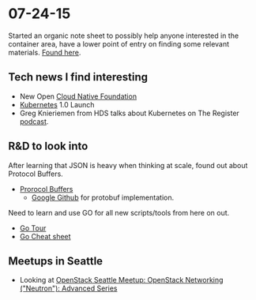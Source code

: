 # 07-24-15
Started an organic note sheet to possibly help  anyone interested in the container area, have a lower point of entry on finding some relevant materials.
[Found here](../../containers/).

## Tech news I find interesting
* New Open [Cloud Native Foundation](http://www.linuxfoundation.org/news-media/announcements/2015/07/new-cloud-native-computing-foundation-drive-alignment-among)
* [Kubernetes](http://kubernetes.io/) 1.0 Launch
* Greg Knieriemen from HDS talks about Kubernetes on The Register [podcast](http://www.theregister.co.uk/2015/07/22/speaking_in_tech_episode_169/).


## R&D to look into
After learning that JSON is heavy when thinking at scale, found out about Protocol Buffers.
* [Prorocol Buffers](https://developers.google.com/protocol-buffers/)
    * [Google Github](https://github.com/google/protobuf) for protobuf implementation.

Need to learn and use GO for all new scripts/tools from here on out.
* [Go Tour](https://tour.golang.org/)
* [Go Cheat sheet](http://learnxinyminutes.com/docs/go/)


## Meetups in Seattle
* Looking at [OpenStack Seattle Meetup: OpenStack Networking ("Neutron"­): Advanced Series](http://www.meetup.com/OpenStack-Seattle/events/224094478/)
